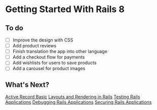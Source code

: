 # Getting Started With Rails 8

## To do

- [ ] Improve the design with CSS
- [ ] Add product reviews
- [ ] Finish translation the app into other language
- [ ] Add a checkout flow for payments
- [ ] Add wishlists for users to save products
- [ ] Add a carousel for product images

## What's Next?
[Active Record Basic](https://guides.rubyonrails.org/active_record_basics.html)
[Layouts and Rendering in Rails](https://guides.rubyonrails.org/layouts_and_rendering.html)
[Testing Rails Applications](https://guides.rubyonrails.org/testing.html)
[Debugging Rails Applications](https://guides.rubyonrails.org/debugging_rails_applications.html)
[Securing Rails Applications](https://guides.rubyonrails.org/security.html)
